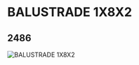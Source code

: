 # BALUSTRADE 1X8X2
## 2486
![BALUSTRADE 1X8X2](https://lc-www-live-s.legocdn.com/media/bricks/5/2/248601.jpg)